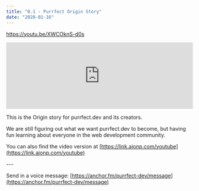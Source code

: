 ```yaml
---
title: "0.1 - Purrfect Origin Story"
date: "2020-01-16"
---
```


https://youtu.be/XWCOknS-d0s

<iframe style="width: 100%; height: 180px;" src="https://anchor.fm/purrfect-dev/embed/episodes/0-1---Purrfect-Origin-Story-ea7pgq" width="100%" height="180px" frameborder="0" scrolling="no"></iframe>

This is the Origin story for purrfect.dev and its creators.

We are still figuring out what we want purrfect.dev to become, but having fun learning about everyone in the web development community.

You can also find the video version at [https://link.ajonp.com/youtube](https://link.ajonp.com/youtube)

\---

Send in a voice message: [https://anchor.fm/purrfect-dev/message](https://anchor.fm/purrfect-dev/message)
